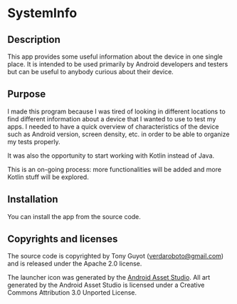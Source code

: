 # SystemInfo

## Description

This app provides some useful information about the device in one single place. It is intended to be used primarily by Android developers and testers but can be useful to anybody curious about their device.

## Purpose

I made this program because I was tired of looking in different locations to find different information about a device that I wanted to use to test my apps. I needed to have a quick overview of characteristics of the device such as Android version, screen density, etc. in order to be able to organize my tests properly.

It was also the opportunity to start working with Kotlin instead of Java.

This is an on-going process: more functionalities will be added and more Kotlin stuff will be explored.

## Installation

You can install the app from the source code.

## Copyrights and licenses

The source code is copyrighted by Tony Guyot (verdaroboto@gmail.com) and is released under the Apache 2.0 license.

The launcher icon was generated by the [Android Asset Studio](https://romannurik.github.io/AndroidAssetStudio).
All art generated by the Android Asset Studio is licensed under a Creative Commons Attribution 3.0 Unported License.


 
